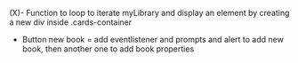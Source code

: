 (X)- Function to loop to iterate myLibrary and display an element by creating a new div inside .cards-container
- Button new book = add eventlistener and prompts and alert to add new book, then another one to add book properties